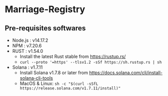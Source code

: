 # Marriage-Registry

## Pre-requisites softwares
* Node.js : v14.17.2
* NPM     : v7.20.6
* RUST    : v1.54.0
  * Install the latest Rust stable from https://rustup.rs/
  * `curl --proto '=https' --tlsv1.2 -sSf https://sh.rustup.rs | sh`
* Solana  : v1.7.11
  * Install Solana v1.7.8 or later from https://docs.solana.com/cli/install-solana-cli-tools
  * MacOS & Linux: `sh -c "$(curl -sSfL https://release.solana.com/v1.7.11/install)"`
